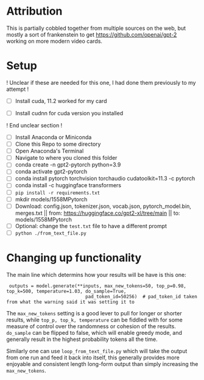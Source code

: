 # Attribution

This is partially cobbled together from multiple sources on the web, but mostly a sort of frankenstein to get https://github.com/openai/gpt-2 working on more modern video cards.

# Setup


! Unclear if these are needed for this one, I had done them previously to my attempt !


- [ ] Install cuda, 11.2 worked for my card
- [ ] Install cudnn for cuda version you installed


! End unclear section !


- [ ] Install Anaconda or Miniconda
- [ ] Clone this Repo to some directory
- [ ] Open Anaconda's Terminal
- [ ] Navigate to where you cloned this folder
- [ ] conda create -n gpt2-pytorch python=3.9
- [ ] conda activate gpt2-pytorch
- [ ] conda install pytorch torchvision torchaudio cudatoolkit=11.3 -c pytorch
- [ ] conda install -c huggingface transformers
- [ ] `pip install -r requirements.txt`
- [ ] mkdir models/1558MPytorch
- [ ] Download: config.json, tokenizer.json, vocab.json, pytorch_model.bin, merges.txt || from: https://huggingface.co/gpt2-xl/tree/main || to: models/1558MPytorch
- [ ] Optional: change the `test.txt` file to have a different prompt
- [ ] `python ./from_text_file.py`

# Changing up functionality 

The main line which determins how your results will be have is this one:
```
 outputs = model.generate(**inputs, max_new_tokens=50, top_p=0.98, top_k=500, temperature=1.03, do_sample=True,
                             pad_token_id=50256)  # pad_token_id taken from what the warning said it was setting it to
```

The `max_new_tokens` setting is a good lever to pull for longer or shorter results, while `top_p, top_k, temperature` can be fiddled with for some measure of control over the randomness or cohesion of the results. `do_sample` can be flipped to false, which will enable greedy mode, and generally result in the highest probability tokens all the time.

Similarly one can use `loop_from_text_file.py` which will take the output from one run and feed it back into itself, this generally provides more enjoyable and consistent length long-form output than simply increasing the `max_new_tokens`.
